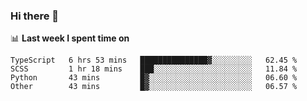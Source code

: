 ### Hi there 👋

<!--
**DBvc/DBvc** is a ✨ _special_ ✨ repository because its `README.md` (this file) appears on your GitHub profile.

Here are some ideas to get you started:

- 🔭 I’m currently working on ...
- 🌱 I’m currently learning ...
- 👯 I’m looking to collaborate on ...
- 🤔 I’m looking for help with ...
- 💬 Ask me about ...
- 📫 How to reach me: ...
- 😄 Pronouns: ...
- ⚡ Fun fact: ...
-->

📊 **Last week I spent time on**
<!--START_SECTION:waka-->

```text
TypeScript   6 hrs 53 mins   ███████████████▓░░░░░░░░░   62.45 %
SCSS         1 hr 18 mins    ███░░░░░░░░░░░░░░░░░░░░░░   11.84 %
Python       43 mins         █▓░░░░░░░░░░░░░░░░░░░░░░░   06.60 %
Other        43 mins         █▓░░░░░░░░░░░░░░░░░░░░░░░   06.57 %
```

<!--END_SECTION:waka-->
